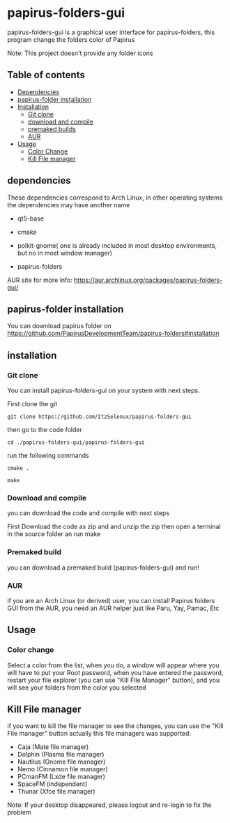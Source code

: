 # papirus-folders-gui
papirus-folders-gui is a graphical user interface for papirus-folders, this program change the folders color of Papirus

Note: This project doesn't provide any folder icons
## Table of contents

- [Dependencies](#dependencies)
- [papirus-folder installation](#papirus-folder-installation)
- [Installation](#installation)
    - [Git clone]( #git-clone)
    - [download and compile](#download-and-compile)
    - [premaked builds](#premaked-build)
    - [AUR](#aur)
- [Usage](#usage)
    - [Color Change](#color-change)
    - [Kill File manager](#kill-file-manager)

## dependencies
  These dependencies correspond to Arch Linux, in other operating systems the dependencies may have another name
     
   - qt5-base
   
   - cmake 

   - polkit-gnome( one is already included in most desktop environments, but no in most window manager)

   - papirus-folders

   AUR site for more info: <a href=”url”>https://aur.archlinux.org/packages/papirus-folders-gui/</a>
## papirus-folder installation
 You can download papirus folder on <a href=”url”>https://github.com/PapirusDevelopmentTeam/papirus-folders#installation</a>
 
 ## installation
   ### Git clone
   You can install papirus-folders-gui on your system with next steps.
       
   First clone the git 
  ```
git clone https://github.com/ItzSelenux/papirus-folders-gui
```
  then go to the code folder
  ```
  cd ./papirus-folders-gui/papirus-folders-gui
  ```
  run the following commands
  ```
  cmake .
  ```
  ```
  make
  ```
  ### Download and compile
   you can download the code and compile with next steps
    
   First Download the code as zip and and unzip the zip
   then open a terminal in the source folder an run make
  ### Premaked build
   you can download a premaked build (papirus-folders-gui) and run!
   ### AUR
  if you are an Arch Linux (or derived) user, you can install Papirus folders GUI from the AUR, you need an AUR helper just like Paru, Yay, Pamac, Etc
    
 ## Usage
  ### Color change
  Select a color from the list, when you do, a window will appear where you will have to put your Root password, when you have entered the password, 
  restart your file explorer (you can use "Kill File Manager" button), and you will see your folders from the color you selected
   
  ## Kill File manager
   if you want to kill the file manager to see the changes, you can use the "Kill File manager" button
   actually this file managers was supported:
   - Caja (Mate file manager)
   - Dolphin (Plasma file manager)
   - Nautilus (Gnome file manager)
   - Nemo (Cinnamon file manager)
   - PCmanFM (Lxde file manager)
   - SpaceFM (independent)
   - Thunar (Xfce file manager)

   Note: If your desktop disappeared, please logout and re-login to fix the problem
